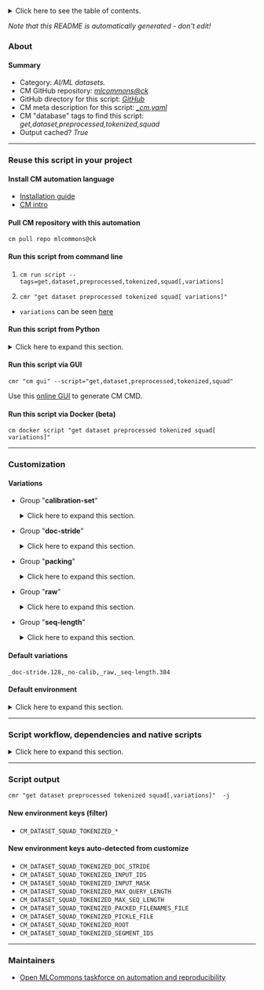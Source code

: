 <details>
<summary>Click here to see the table of contents.</summary>

* [About](#about)
* [Summary](#summary)
* [Reuse this script in your project](#reuse-this-script-in-your-project)
  * [ Install CM automation language](#install-cm-automation-language)
  * [ Check CM script flags](#check-cm-script-flags)
  * [ Run this script from command line](#run-this-script-from-command-line)
  * [ Run this script from Python](#run-this-script-from-python)
  * [ Run this script via GUI](#run-this-script-via-gui)
  * [ Run this script via Docker (beta)](#run-this-script-via-docker-(beta))
* [Customization](#customization)
  * [ Variations](#variations)
  * [ Default environment](#default-environment)
* [Script workflow, dependencies and native scripts](#script-workflow-dependencies-and-native-scripts)
* [Script output](#script-output)
* [New environment keys (filter)](#new-environment-keys-(filter))
* [New environment keys auto-detected from customize](#new-environment-keys-auto-detected-from-customize)
* [Maintainers](#maintainers)

</details>

*Note that this README is automatically generated - don't edit!*

### About

#### Summary

* Category: *AI/ML datasets.*
* CM GitHub repository: *[mlcommons@ck](https://github.com/mlcommons/ck/tree/master/cm-mlops)*
* GitHub directory for this script: *[GitHub](https://github.com/mlcommons/ck/tree/master/cm-mlops/script/get-preprocessed-dataset-squad)*
* CM meta description for this script: *[_cm.yaml](_cm.yaml)*
* CM "database" tags to find this script: *get,dataset,preprocessed,tokenized,squad*
* Output cached? *True*
___
### Reuse this script in your project

#### Install CM automation language

* [Installation guide](https://github.com/mlcommons/ck/blob/master/docs/installation.md)
* [CM intro](https://doi.org/10.5281/zenodo.8105339)

#### Pull CM repository with this automation

```cm pull repo mlcommons@ck```


#### Run this script from command line

1. `cm run script --tags=get,dataset,preprocessed,tokenized,squad[,variations] `

2. `cmr "get dataset preprocessed tokenized squad[ variations]" `

* `variations` can be seen [here](#variations)

#### Run this script from Python

<details>
<summary>Click here to expand this section.</summary>

```python

import cmind

r = cmind.access({'action':'run'
                  'automation':'script',
                  'tags':'get,dataset,preprocessed,tokenized,squad'
                  'out':'con',
                  ...
                  (other input keys for this script)
                  ...
                 })

if r['return']>0:
    print (r['error'])

```

</details>


#### Run this script via GUI

```cmr "cm gui" --script="get,dataset,preprocessed,tokenized,squad"```

Use this [online GUI](https://cKnowledge.org/cm-gui/?tags=get,dataset,preprocessed,tokenized,squad) to generate CM CMD.

#### Run this script via Docker (beta)

`cm docker script "get dataset preprocessed tokenized squad[ variations]" `

___
### Customization


#### Variations

  * Group "**calibration-set**"
    <details>
    <summary>Click here to expand this section.</summary>

    * `_calib1`
      - Environment variables:
        - *CM_SQUAD_CALIBRATION_SET*: `one`
      - Workflow:
    * `_calib2`
      - Environment variables:
        - *CM_SQUAD_CALIBRATION_SET*: `two`
      - Workflow:
    * **`_no-calib`** (default)
      - Environment variables:
        - *CM_SQUAD_CALIBRATION_SET*: ``
      - Workflow:

    </details>


  * Group "**doc-stride**"
    <details>
    <summary>Click here to expand this section.</summary>

    * `_doc-stride.#`
      - Environment variables:
        - *CM_DATASET_DOC_STRIDE*: `#`
      - Workflow:
    * **`_doc-stride.128`** (default)
      - Environment variables:
        - *CM_DATASET_DOC_STRIDE*: `128`
      - Workflow:

    </details>


  * Group "**packing**"
    <details>
    <summary>Click here to expand this section.</summary>

    * `_packed`
      - Environment variables:
        - *CM_DATASET_SQUAD_PACKED*: `yes`
      - Workflow:
        1. ***Read "deps" on other CM scripts***
           * get,preprocessed,squad,_pickle
             - CM script: [get-preprocessed-dataset-squad](https://github.com/mlcommons/ck/tree/master/cm-mlops/script/get-preprocessed-dataset-squad)

    </details>


  * Group "**raw**"
    <details>
    <summary>Click here to expand this section.</summary>

    * `_pickle`
      - Environment variables:
        - *CM_DATASET_RAW*: `no`
      - Workflow:
    * **`_raw`** (default)
      - Environment variables:
        - *CM_DATASET_RAW*: `yes`
      - Workflow:

    </details>


  * Group "**seq-length**"
    <details>
    <summary>Click here to expand this section.</summary>

    * `_seq-length.#`
      - Environment variables:
        - *CM_DATASET_MAX_SEQ_LENGTH*: `#`
      - Workflow:
    * **`_seq-length.384`** (default)
      - Environment variables:
        - *CM_DATASET_MAX_SEQ_LENGTH*: `384`
      - Workflow:

    </details>


#### Default variations

`_doc-stride.128,_no-calib,_raw,_seq-length.384`
#### Default environment

<details>
<summary>Click here to expand this section.</summary>

These keys can be updated via `--env.KEY=VALUE` or `env` dictionary in `@input.json` or using script flags.


</details>

___
### Script workflow, dependencies and native scripts

<details>
<summary>Click here to expand this section.</summary>

  1. ***Read "deps" on other CM scripts from [meta](https://github.com/mlcommons/ck/tree/master/cm-mlops/script/get-preprocessed-dataset-squad/_cm.yaml)***
     * get,python3
       * CM names: `--adr.['python', 'python3']...`
       - CM script: [get-python3](https://github.com/mlcommons/ck/tree/master/cm-mlops/script/get-python3)
     * get,mlperf,inference,src
       * CM names: `--adr.['inference-src']...`
       - CM script: [get-mlperf-inference-src](https://github.com/mlcommons/ck/tree/master/cm-mlops/script/get-mlperf-inference-src)
     * get,squad,dataset,original
       * CM names: `--adr.['squad-dataset']...`
       - CM script: [get-dataset-squad](https://github.com/mlcommons/ck/tree/master/cm-mlops/script/get-dataset-squad)
     * get,squad,vocab
       * CM names: `--adr.['squad-vocab']...`
       - CM script: [get-bert-squad-vocab](https://github.com/mlcommons/ck/tree/master/cm-mlops/script/get-bert-squad-vocab)
     * get,generic-python-lib,_package.tokenization
       - CM script: [get-generic-python-lib](https://github.com/mlcommons/ck/tree/master/cm-mlops/script/get-generic-python-lib)
  1. ***Run "preprocess" function from [customize.py](https://github.com/mlcommons/ck/tree/master/cm-mlops/script/get-preprocessed-dataset-squad/customize.py)***
  1. Read "prehook_deps" on other CM scripts from [meta](https://github.com/mlcommons/ck/tree/master/cm-mlops/script/get-preprocessed-dataset-squad/_cm.yaml)
  1. ***Run native script if exists***
     * [run-packed.sh](https://github.com/mlcommons/ck/tree/master/cm-mlops/script/get-preprocessed-dataset-squad/run-packed.sh)
     * [run.sh](https://github.com/mlcommons/ck/tree/master/cm-mlops/script/get-preprocessed-dataset-squad/run.sh)
  1. Read "posthook_deps" on other CM scripts from [meta](https://github.com/mlcommons/ck/tree/master/cm-mlops/script/get-preprocessed-dataset-squad/_cm.yaml)
  1. ***Run "postrocess" function from [customize.py](https://github.com/mlcommons/ck/tree/master/cm-mlops/script/get-preprocessed-dataset-squad/customize.py)***
  1. Read "post_deps" on other CM scripts from [meta](https://github.com/mlcommons/ck/tree/master/cm-mlops/script/get-preprocessed-dataset-squad/_cm.yaml)
</details>

___
### Script output
`cmr "get dataset preprocessed tokenized squad[,variations]"  -j`
#### New environment keys (filter)

* `CM_DATASET_SQUAD_TOKENIZED_*`
#### New environment keys auto-detected from customize

* `CM_DATASET_SQUAD_TOKENIZED_DOC_STRIDE`
* `CM_DATASET_SQUAD_TOKENIZED_INPUT_IDS`
* `CM_DATASET_SQUAD_TOKENIZED_INPUT_MASK`
* `CM_DATASET_SQUAD_TOKENIZED_MAX_QUERY_LENGTH`
* `CM_DATASET_SQUAD_TOKENIZED_MAX_SEQ_LENGTH`
* `CM_DATASET_SQUAD_TOKENIZED_PACKED_FILENAMES_FILE`
* `CM_DATASET_SQUAD_TOKENIZED_PICKLE_FILE`
* `CM_DATASET_SQUAD_TOKENIZED_ROOT`
* `CM_DATASET_SQUAD_TOKENIZED_SEGMENT_IDS`
___
### Maintainers

* [Open MLCommons taskforce on automation and reproducibility](https://github.com/mlcommons/ck/blob/master/docs/taskforce.md)